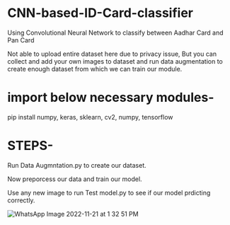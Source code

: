 # CNN-based-ID-Card-classifier
Using Convolutional Neural Network to classify between Aadhar Card and Pan Card 

Not able to upload entire dataset here due to privacy issue, But you can collect and add your own images to dataset and run
data augmentation to create enough dataset from which we can train our module.


# import below necessary modules-

pip install
numpy,
keras,
sklearn,
cv2,
numpy,
tensorflow


# STEPS-
Run Data Augmntation.py
to create our dataset.

Now preporcess our data and train our model.

Use any new image to run Test model.py to see if our model prdicting correctly.

   
![WhatsApp Image 2022-11-21 at 1 32 51 PM](https://user-images.githubusercontent.com/70071334/202996635-4d116510-2d50-49af-9468-b39457305895.jpeg)

 
